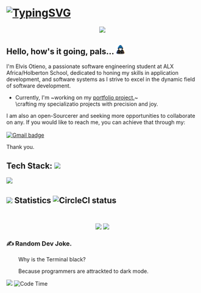 # [![TypingSVG](https://readme-typing-svg.demolab.com?lines=Hey+You+Are+Welcome+To+My+Profile;and+hope+you+find+it+awesome;I+Am+Passionate+About+Coding;a+Fullstack+Software+Engineer;I+am+from+Nairobi+Kenya)](https://git.io/typing-svg)
<!--p align="center">
  <a href="https://git.io/typing-svg"><img src="https://readme-typing-svg.herokuapp.com?lines=Hey+You+Are+Welcome+To+My+Profile;Hope+you+find+it+awesome;I+Am+Passionate+About+Coding;a+Fullstack+Software+Engineer;I+am+from+Nairobi+Kenya"></a>
</p-->


<p align="center">
<a href="https://github.com/the-1Riddle"><img src="https://github-widgetbox.vercel.app/api/profile?username=the1Riddle&data=followers,repositories,stars,commits&theme=viridescent"></a>
</p>


<h2>Hello, how's it going, pals... <img src = "https://github.com/0xAbdulKhalid/0xAbdulKhalid/raw/main/assets/mdImages/about_me.gif" width = 25px></picture></h2>

I'm Elvis Otieno, a passionate software engineering student at ALX Africa/Holberton School, dedicated to honing my skills in application development, and software systems as I strive to excel in the dynamic field of software development.
- Currently, I'm ~working on my [portfolio project.](https://github.com/the-1Riddle/ChessUI)~ \
                 \crafting my specializatio projects with precision and joy. 

I am also an open-Sourcerer and seeking more opportunities to collaborate on any. If you would like to reach me, you can achieve that through my: <br>
<br>[![Gmail badge](https://img.shields.io/badge/gmail-red?logo=gmail&style=for-the-badge&logoColor=white)](mailto:elvisotienomboya@gmail.com)

Thank you.

## <b> Tech Stack:  </b><img src="https://media2.giphy.com/media/QssGEmpkyEOhBCb7e1/giphy.gif?cid=ecf05e47a0n3gi1bfqntqmob8g9aid1oyj2wr3ds3mg700bl&rid=giphy.gif" width ="30">
<p align="left">
  <a href="https://skillicons.dev">
    <img src="https://skillicons.dev/icons?i=c,cs,python,js,git,bash,github,dotnet,flask,nginx,regex,mysql,md,linux,redhat,vim,visualstudio,sublime,docker,html,css&perline=13" />
  </a>
</p>

## <img src="https://media.giphy.com/media/iY8CRBdQXODJSCERIr/giphy.gif" width="40"> Statistics ![CircleCI status](https://circleci.com/gh/CircleCI-Public/shellcheck-orb.svg "CircleCI status")

<br>
<p align="center">
    <a href="https://github.com/anuraghazra/github-readme-stats" target="_blank"><img height="145em" src="https://github-readme-stats.vercel.app/api?username=the1Riddle&bg_color=00000000&hide_border=true&hide_title=true&alt="GitHub statistics"></a>
    <a href="https://github.com/anuraghazra/github-readme-stats" target="_blank" target="_blank"><img height="145em" src="https://github-readme-stats.vercel.app/api/top-langs/?username=the1Riddle&layout=compact&bg_color=00000000&hide_border=true&hide_title=true&hide=shaderlab"></a>
</p>


### ✍️ Random Dev Joke.

  &nbsp; &nbsp; &nbsp; &nbsp; Why is the Terminal black?
  
  &nbsp; &nbsp; &nbsp; &nbsp; Because programmers are attrackted to dark mode.

![](https://komarev.com/ghpvc/?username=the1Riddle&style=plastic&color=green&label=PROFILE+VIEWS) ![Code Time](http://img.shields.io/badge/Code%20Time-3%2C735%20hrs%2046%20mins-blue)

<!---
the1Riddle/the1Riddle is a ✨ special ✨ repository because its `README.md` (this file) appears on your GitHub profile.
You can click the Preview link to take a look at your changes.
--->
